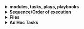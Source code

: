 <details>
<summary>
  <strong>
    modules, tasks, plays, playbooks
  </strong> 
</summary>
<br />

In Ansible, **modules**, **tasks**, **plays**, and **playbooks** are key concepts used to define and execute automation workflows. Here's a detailed explanation of each:

-----

### **1. Modules**
- **Definition**: Modules are standalone units of code that perform specific tasks. They are the building blocks of Ansible automation.
- **Purpose**: Modules abstract complex operations into reusable, declarative components. You use them to define "what" you want to do, while the module handles "how" it’s done.
- **Examples**:
  - **System management**: `apt`, `yum`, `package`
  - **File operations**: `copy`, `file`, `template`
  - **Cloud services**: `ec2`, `azure_rm`
  - **Commands**: `shell`, `command`
- **How to Use**: Modules are executed within tasks (explained below).
- **Example**:
  ```yaml
  - name: Install Apache
    apt:
      name: apache2
      state: present
  ```

**`Gather Facts` module:**
- Is automatically added and executed at the beginning of every play
- Collects info/vars about remote servers that can be used in playbooks

---

### **2. Tasks**
- **Definition**: A task is a single action or step that uses a module to perform a specific function on a target host.
- **Purpose**: Tasks define what needs to be done and in what order, such as installing packages, copying files, or restarting services.
- **Characteristics**:
  - Tasks are executed sequentially, one after another.
  - Tasks can include conditional logic, loops, and error handling.
- **Example**:
  ```yaml
  - name: Update and install Apache
    apt:
      name: apache2
      state: present
      update_cache: yes

  - name: Copy custom configuration file
    copy:
      src: /local/path/apache.conf
      dest: /etc/apache2/apache.conf
  ```

---

### **3. Plays**
- **Definition**: A play is a collection of tasks that target a specific group of hosts.
- **Purpose**: A play maps tasks to groups of hosts in your inventory, defining which tasks should run on which hosts.
- **Characteristics**:
  - Plays specify:
    - The `hosts` the tasks apply to.
    - Privilege escalation (`become` for `sudo`/root access).
    - Variables, roles, and more.
  - Plays can include multiple tasks executed in sequence.
- **Example**:
  ```yaml
  - name: Configure web servers
    hosts: web_servers
    become: yes

    tasks:
      - name: Install Apache
        apt:
          name: apache2
          state: present
  ```

---

### **4. Playbooks**
- **Definition**: A playbook is a YAML file containing one or more plays. It is the top-level configuration file that defines your entire automation workflow.
- **Purpose**: Playbooks orchestrate the execution of tasks across multiple hosts and groups, specifying the desired state of the system.
- **Characteristics**:
  - Playbooks allow you to:
    - Define roles, variables, and handlers.
    - Manage multiple systems at once.
    - Include advanced logic, such as conditionals, loops, and error handling.
  - Playbooks are reusable and modular.
- **Example**:
  ```yaml
  ---
  - name: Configure web servers
    hosts: web_servers
    become: yes

    tasks:
      - name: Install Apache
        apt:
          name: apache2
          state: present

      - name: Start Apache service
        service:
          name: apache2
          state: started
  ```

---

### **How They Work Together**
- **Modules**: Do the actual work (e.g., install Apache, copy files).
- **Tasks**: Use modules to define individual steps.
- **Plays**: Group tasks and specify which hosts they run on.
- **Playbooks**: Orchestrate plays to achieve end-to-end automation.

---

### **Example Workflow**
Here’s how all these concepts work together:

#### Inventory File (`inventory/hosts`)
```ini
[web_servers]
web1.example.com
web2.example.com
```

#### Playbook (`site.yml`)
```yaml
- name: Configure web servers
  hosts: web_servers
  become: yes

  tasks:
    - name: Update apt cache
      apt:
        update_cache: yes

    - name: Install Apache
      apt:
        name: apache2
        state: present

    - name: Start Apache service
      service:
        name: apache2
        state: started
```

#### Execution
Run the playbook:
```bash
ansible-playbook -i inventory/hosts site.yml
```

**Result**:
- Ansible connects to all `web_servers` in the inventory.
- It executes each task (update cache, install Apache, start service) sequentially.
- Each task uses a specific module to perform the action.

---

### **Summary Table**
| Concept      | What It Does                                  | Example                                         |
|--------------|-----------------------------------------------|------------------------------------------------|
| **Module**   | Performs a specific function (e.g., install a package, copy a file). | `apt`, `service`, `copy`                      |
| **Task**     | Uses a module to define a single action.      | `Install Apache using apt`                    |
| **Play**     | Groups tasks and maps them to hosts.          | `Configure web_servers`                       |
| **Playbook** | Orchestrates multiple plays to define the entire workflow. | `site.yml` with tasks for web and database servers |

</details>

<details>
<summary>
  <strong>
    Sequence/Order of execution
  </strong> 
</summary>
<br />

- Within a Playbook, plays are executed sequentially in the order they are defined in the playbook.
- Within a Play, tasks are executed sequentially, in the order they are defined in the play.
- Each task is applied to all hosts in the play **in parallel across hosts**, and Ansible waits for all hosts to complete the task before moving to the next task.

</details>

<details>
<summary>
  <strong>
    Files
  </strong> 
</summary>
<br />

- In Ansible, there is no separate file for individual plays. Plays are always part of a playbook, which groups them together.
- A playbook must have at least one play, and plays define which tasks to run.
- You can organize your tasks into separate task files and reuse them across multiple playbooks or plays using `include_tasks` or `import_tasks`.
  - But, tasks in Ansible cannot be run on their own outside of a playbook or a role.
- If you need to separate the plays into different files for organizational purposes, you can use `import_playbook`, which allows you to combine multiple playbooks, but this does not allow you to include individual plays.

  - `web_servers.yml`:
      ```yaml
      ---
      - name: Configure web servers
        hosts: web_servers
        tasks:
          - name: Install Apache
            apt:
              name: apache2
              state: present
      ```
  
  - `db_servers.yml`:
      ```yaml
      ---
      - name: Configure database servers
        hosts: db_servers
        tasks:
          - name: Install PostgreSQL
            apt:
              name: postgresql
              state: present
      ```
  
  - Main Playbook: `site.yml`
      ```yaml
      ---
      - import_playbook: web_servers.yml
      - import_playbook: db_servers.yml
      ```

</details>

<details>
<summary>
  <strong>
    Ad Hoc Tasks
  </strong> 
</summary>
<br />

Ad hoc is a Latin phrase that means "for this purpose" or "for a specific task."

In Ansible Context, an ad hoc task is a task that is executed immediately and directly, often without the need to write a full playbook.

Run Ad Hoc task using ping module
```bash
ansible all -m ping
```

</details>
